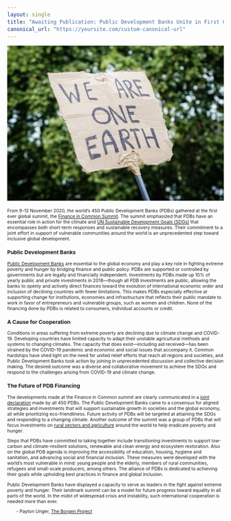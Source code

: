 ```yaml
---
layout: single
title: "Awaiting Publication: Public Development Banks Unite in First Global Initiative"
canonical_url: "https://yoursite.com/custom-canonical-url"
---
```


[![Climate march in London](/assets/images/pdb.jpg "Climate March 21/09/14 - 12 by Gary Knight")](https://flic.kr/p/p3ywBm)

<html>
<head>
<style>
.center {
	text-align: center;
}
.myDiv {
  font-size: .75em;
}
.hang {
  padding-left: 22px ;
  text-indent: -22px ;
}
</style>
</head>
<body>
<div class="myDiv">

<p>From 9-12 November 2020, the world’s 450 Public Development Banks (PDBs) gathered at the first ever global summit, the <a href="https://financeincommon.org/summit">Finance in Common Summit</a>. The summit emphasized that PDBs have an essential role in action for the climate and <a href="https://www.undp.org/content/undp/en/home/sustainable-development-goals.html">UN Sustainable Development Goals (SDGs)</a> that encompasses both short-term responses and sustainable recovery measures. Their commitment to a joint effort in support of vulnerable communities around the world is an unprecedented step toward inclusive global development.</p>

<h3>Public Development Banks</h3>

<p><a href="https://financeincommon.org/why-finance-in-common">Public Development Banks</a> are essential to the global economy and play a key role in fighting extreme poverty and hunger by bridging finance and public policy. PDBs are supported or controlled by governments but are legally and financially independent.  Investments by PDBs made up 10% of yearly public and private investments in 2018&mdash;though all PDB investments are public, allowing the banks to openly and actively direct finances toward the evolution of international economic order and inclusion of declining countries with fewer limitations. This makes PDBs especially effective at supporting change for institutions, economies and infrastructure that reflects their public mandate to work in favor of entrepreneurs and vulnerable groups, such as women and children. None of the financing done by PDBs is related to consumers, individual accounts or credit. </p>

<h3>A Cause for Cooperation</h3>

<p>Conditions in areas suffering from extreme poverty are declining due to climate change and COVID-19. Developing countries have limited capacity to adapt their unstable agricultural methods and systems to changing climates. The capacity that does exist&mdash;including aid received&mdash;has been strained by the COVID-19 pandemic and economic and social issues that accompany it. Common hardships have shed light on the need for united relief efforts that reach all regions and societies, and Public Development Banks took action by joining in unprecedented discussion and collective decision making. The desired outcome was a diverse and collaborative movement to achieve the SDGs and respond to the challenges arising from COVID-19 and climate change.</p>

<h3>The Future of PDB Financing</h3>

<p>The developments made at the Finance in Common summit are clearly communicated in a <a href="https://financeincommon.org/sites/default/files/2020-11/FiCS%20-%20Joint%20declaration%20of%20all%20Public%20Development%20Banks.pdf">joint declaration</a> made by all 450 PDBs. The Public Development Banks came to a consensus for aligned strategies and investments that will support sustainable growth in societies and the global economy, all while prioritizing eco-friendliness. Future activity of PDBs will be targeted at attaining the SDGs and responding to a changing climate. Another outcome of the summit was a group of PDBs that will focus investments on <a href="https://financeincommon.org/sites/default/files/2020-11/FiCS%20-%20Declaration%20-%20Investing%20in%20sustainable%20food%20and%20agriculture%20systems%20the%20role%20of%20PDBs.pdf">rural sectors and agriculture</a> around the world to help eradicate poverty and hunger.</p>

<p>Steps that PDBs have committed to taking together include transitioning investments to support low-carbon and climate-resilient solutions, renewable and clean energy and ecosystem restoration. Also on the global PDB agenda is improving the accessibility of education, housing, hygiene and sanitation, and advancing social and financial inclusion. These measures were developed with the world’s most vulnerable in mind: young people and the elderly, members of rural communities, refugees and small-scale producers, among others. The alliance of PDBs is dedicated to achieving their goals while upholding best practices in finance and global inclusion.
</p>

<p>Public Development Banks have displayed a capacity to serve as leaders in the fight against extreme poverty and hunger. Their landmark summit can be a model for future progress toward equality in all parts of the world. In the midst of widespread crisis and instability, such international cooperation is needed more than ever.
</p>

<p>&emsp;&emsp;- Payton Unger, <a href="https://borgenproject.org/payton-unger">The Borgen Project</a></p>